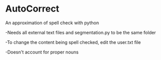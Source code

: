 # AutoCorrect
An approximation of spell check with python

-Needs all external text files and segmentation.py to be the same folder

-To change the content being spell checked, edit the user.txt file

-Doesn't account for proper nouns
